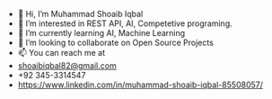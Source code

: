 - 👋 Hi, I’m Muhammad Shoaib Iqbal
- 👀 I’m interested in REST API, AI, Competetive programing.
- 🌱 I’m currently learning AI, Machine Learning
- 💞️ I’m looking to collaborate on Open Source Projects
- 📫 You can reach me at 
- shoaibiqbal82@gmail.com
- +92 345-3314547
- https://www.linkedin.com/in/muhammad-shoaib-iqbal-85508057/
